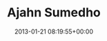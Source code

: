 ---
author: ""
title: "Ajahn Sumedho"
source: "https://https://www.amaravati.org/biographies/ajahn-sumedho/"
license: ""
publisher: dhammamagga
date: 2013-01-21 08:19:55+00:00
pubyear: 2019 
weight: 0
draft: false
---